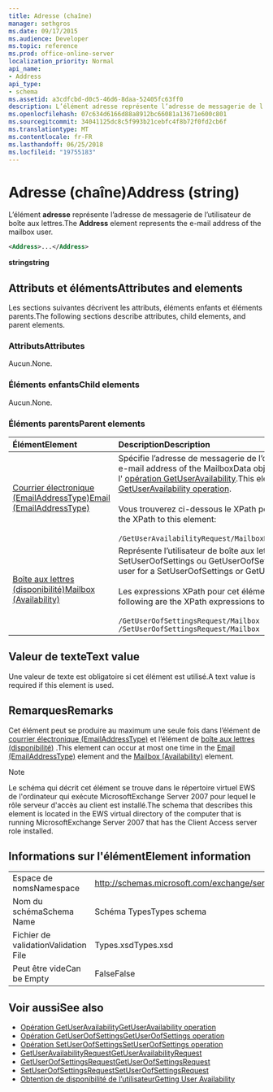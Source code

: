 ```yaml
---
title: Adresse (chaîne)
manager: sethgros
ms.date: 09/17/2015
ms.audience: Developer
ms.topic: reference
ms.prod: office-online-server
localization_priority: Normal
api_name:
- Address
api_type:
- schema
ms.assetid: a3cdfcbd-d0c5-46d6-8daa-52405fc63ff0
description: L’élément adresse représente l’adresse de messagerie de l’utilisateur de boîte aux lettres.
ms.openlocfilehash: 07c634d6166d88a8912bc66081a13671e600c801
ms.sourcegitcommit: 34041125dc8c5f993b21cebfc4f8b72f0fd2cb6f
ms.translationtype: MT
ms.contentlocale: fr-FR
ms.lasthandoff: 06/25/2018
ms.locfileid: "19755183"
---
```

# <a name="address-string"></a><span data-ttu-id="cf621-103">Adresse (chaîne)</span><span class="sxs-lookup"><span data-stu-id="cf621-103">Address (string)</span></span>

<span data-ttu-id="cf621-104">L’élément **adresse** représente l’adresse de messagerie de l’utilisateur de boîte aux lettres.</span><span class="sxs-lookup"><span data-stu-id="cf621-104">The **Address** element represents the e-mail address of the mailbox user.</span></span> 
  
```xml
<Address>...</Address>
```

 <span data-ttu-id="cf621-105">**string**</span><span class="sxs-lookup"><span data-stu-id="cf621-105">**string**</span></span>
## <a name="attributes-and-elements"></a><span data-ttu-id="cf621-106">Attributs et éléments</span><span class="sxs-lookup"><span data-stu-id="cf621-106">Attributes and elements</span></span>

<span data-ttu-id="cf621-107">Les sections suivantes décrivent les attributs, éléments enfants et éléments parents.</span><span class="sxs-lookup"><span data-stu-id="cf621-107">The following sections describe attributes, child elements, and parent elements.</span></span>
  
### <a name="attributes"></a><span data-ttu-id="cf621-108">Attributs</span><span class="sxs-lookup"><span data-stu-id="cf621-108">Attributes</span></span>

<span data-ttu-id="cf621-109">Aucun.</span><span class="sxs-lookup"><span data-stu-id="cf621-109">None.</span></span>
  
### <a name="child-elements"></a><span data-ttu-id="cf621-110">Éléments enfants</span><span class="sxs-lookup"><span data-stu-id="cf621-110">Child elements</span></span>

<span data-ttu-id="cf621-111">Aucun.</span><span class="sxs-lookup"><span data-stu-id="cf621-111">None.</span></span>
  
### <a name="parent-elements"></a><span data-ttu-id="cf621-112">Éléments parents</span><span class="sxs-lookup"><span data-stu-id="cf621-112">Parent elements</span></span>

|<span data-ttu-id="cf621-113">**Élément**</span><span class="sxs-lookup"><span data-stu-id="cf621-113">**Element**</span></span>|<span data-ttu-id="cf621-114">**Description**</span><span class="sxs-lookup"><span data-stu-id="cf621-114">**Description**</span></span>|
|:-----|:-----|
|[<span data-ttu-id="cf621-115">Courrier électronique (EmailAddressType)</span><span class="sxs-lookup"><span data-stu-id="cf621-115">Email (EmailAddressType)</span></span>](email-emailaddresstype.md) <br/> |<span data-ttu-id="cf621-116">Spécifie l’adresse de messagerie de l’objet MailboxData.</span><span class="sxs-lookup"><span data-stu-id="cf621-116">Specifies the e-mail address of the MailboxData object.</span></span> <span data-ttu-id="cf621-117">Cet élément est utilisé dans l' [opération GetUserAvailability](getuseravailability-operation.md).</span><span class="sxs-lookup"><span data-stu-id="cf621-117">This element is used in the [GetUserAvailability operation](getuseravailability-operation.md).</span></span><br/><br/> <span data-ttu-id="cf621-118">Vous trouverez ci-dessous le XPath pour cet élément :</span><span class="sxs-lookup"><span data-stu-id="cf621-118">The following is the XPath to this element:</span></span><br/><br/>  `/GetUserAvailabilityRequest/MailboxDataArray/MailboxData[i]/Email` <br/> |
|[<span data-ttu-id="cf621-119">Boîte aux lettres (disponibilité)</span><span class="sxs-lookup"><span data-stu-id="cf621-119">Mailbox (Availability)</span></span>](mailbox-availability.md) <br/> | <span data-ttu-id="cf621-120">Représente l’utilisateur de boîte aux lettres pour une demande SetUserOofSettings ou GetUserOofSettings.</span><span class="sxs-lookup"><span data-stu-id="cf621-120">Represents the mailbox user for a SetUserOofSettings or GetUserOofSettings request.</span></span><br/><br/>  <span data-ttu-id="cf621-121">Les expressions XPath pour cet élément sont les suivantes :</span><span class="sxs-lookup"><span data-stu-id="cf621-121">The following are the XPath expressions to this element:</span></span><br/><br/>  `/GetUserOofSettingsRequest/Mailbox` <br/>  `/SetUserOofSettingsRequest/Mailbox` <br/> |
   
## <a name="text-value"></a><span data-ttu-id="cf621-122">Valeur de texte</span><span class="sxs-lookup"><span data-stu-id="cf621-122">Text value</span></span>

<span data-ttu-id="cf621-123">Une valeur de texte est obligatoire si cet élément est utilisé.</span><span class="sxs-lookup"><span data-stu-id="cf621-123">A text value is required if this element is used.</span></span>
  
## <a name="remarks"></a><span data-ttu-id="cf621-124">Remarques</span><span class="sxs-lookup"><span data-stu-id="cf621-124">Remarks</span></span>

<span data-ttu-id="cf621-125">Cet élément peut se produire au maximum une seule fois dans l’élément de [courrier électronique (EmailAddressType)](email-emailaddresstype.md) et l’élément de [boîte aux lettres (disponibilité)](mailbox-availability.md) .</span><span class="sxs-lookup"><span data-stu-id="cf621-125">This element can occur at most one time in the [Email (EmailAddressType)](email-emailaddresstype.md) element and the [Mailbox (Availability)](mailbox-availability.md) element.</span></span> 
  
> [!NOTE]
> <span data-ttu-id="cf621-126">Le schéma qui décrit cet élément se trouve dans le répertoire virtuel EWS de l'ordinateur qui exécute MicrosoftExchange Server 2007 pour lequel le rôle serveur d'accès au client est installé.</span><span class="sxs-lookup"><span data-stu-id="cf621-126">The schema that describes this element is located in the EWS virtual directory of the computer that is running MicrosoftExchange Server 2007 that has the Client Access server role installed.</span></span> 
  
## <a name="element-information"></a><span data-ttu-id="cf621-127">Informations sur l'élément</span><span class="sxs-lookup"><span data-stu-id="cf621-127">Element information</span></span>

|||
|:-----|:-----|
|<span data-ttu-id="cf621-128">Espace de noms</span><span class="sxs-lookup"><span data-stu-id="cf621-128">Namespace</span></span>  <br/> |http://schemas.microsoft.com/exchange/services/2006/types  <br/> |
|<span data-ttu-id="cf621-129">Nom du schéma</span><span class="sxs-lookup"><span data-stu-id="cf621-129">Schema Name</span></span>  <br/> |<span data-ttu-id="cf621-130">Schéma Types</span><span class="sxs-lookup"><span data-stu-id="cf621-130">Types schema</span></span>  <br/> |
|<span data-ttu-id="cf621-131">Fichier de validation</span><span class="sxs-lookup"><span data-stu-id="cf621-131">Validation File</span></span>  <br/> |<span data-ttu-id="cf621-132">Types.xsd</span><span class="sxs-lookup"><span data-stu-id="cf621-132">Types.xsd</span></span>  <br/> |
|<span data-ttu-id="cf621-133">Peut être vide</span><span class="sxs-lookup"><span data-stu-id="cf621-133">Can be Empty</span></span>  <br/> |<span data-ttu-id="cf621-134">False</span><span class="sxs-lookup"><span data-stu-id="cf621-134">False</span></span>  <br/> |
   
## <a name="see-also"></a><span data-ttu-id="cf621-135">Voir aussi</span><span class="sxs-lookup"><span data-stu-id="cf621-135">See also</span></span>

- [<span data-ttu-id="cf621-136">Opération GetUserAvailability</span><span class="sxs-lookup"><span data-stu-id="cf621-136">GetUserAvailability operation</span></span>](getuseravailability-operation.md)
- [<span data-ttu-id="cf621-137">Opération GetUserOofSettings</span><span class="sxs-lookup"><span data-stu-id="cf621-137">GetUserOofSettings operation</span></span>](getuseroofsettings-operation.md)
- [<span data-ttu-id="cf621-138">Opération SetUserOofSettings</span><span class="sxs-lookup"><span data-stu-id="cf621-138">SetUserOofSettings operation</span></span>](setuseroofsettings-operation.md)
- [<span data-ttu-id="cf621-139">GetUserAvailabilityRequest</span><span class="sxs-lookup"><span data-stu-id="cf621-139">GetUserAvailabilityRequest</span></span>](getuseravailabilityrequest.md)
- [<span data-ttu-id="cf621-140">GetUserOofSettingsRequest</span><span class="sxs-lookup"><span data-stu-id="cf621-140">GetUserOofSettingsRequest</span></span>](getuseroofsettingsrequest.md)
- [<span data-ttu-id="cf621-141">SetUserOofSettingsRequest</span><span class="sxs-lookup"><span data-stu-id="cf621-141">SetUserOofSettingsRequest</span></span>](setuseroofsettingsrequest.md)
- [<span data-ttu-id="cf621-142">Obtention de disponibilité de l’utilisateur</span><span class="sxs-lookup"><span data-stu-id="cf621-142">Getting User Availability</span></span>](http://msdn.microsoft.com/library/d4133fcb-9b0f-4e6b-aadf-a389da83516a%28Office.15%29.aspx)

